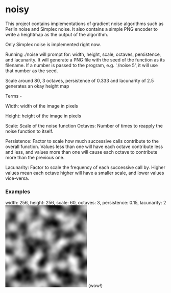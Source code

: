 # noisy
This project contains implementations of gradient noise algorithms such as Perlin noise and Simplex noise.
It also contains a simple PNG encoder to write a heightmap as the output of the algorithm.

Only Simplex noise is implemented right now.

Running ./noise will prompt for: width, height, scale, octaves, persistence, and lacunarity. It will generate
a PNG file with the seed of the function as its filename. If a number is passed to the program, e.g. './noise 5',
it will use that number as the seed.

Scale around 80, 3 octaves, persistence of 0.333 and lacunarity of 2.5 generates an okay height map

Terms -

Width: width of the image in pixels

Height: height of the image in pixels

Scale: Scale of the noise function
Octaves: Number of times to reapply the noise function to itself.

Persistence: Factor to scale how much successive calls contribute to the overall function. Values less than
             one will have each octave contribute less and less, and values more than one will cause each
             octave to contribute more than the previous one.
             
Lacunarity: Factor to scale the frequency of each successive call by. Higher values mean each octave higher
            will have a smaller scale, and lower values vice-versa.

### Examples
width: 256, height: 256, scale: 60, octaves: 3, persistence: 0.15, lacunarity: 2
![](out/13965777268663052238.png)
(wow!)
